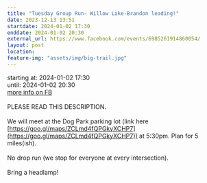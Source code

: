 ```yaml
---
title: "Tuesday Group Run- Willow Lake-Brandon leading!"
date: 2023-12-13 13:51
startdate: 2024-01-02 17:30
enddate: 2024-01-02 20:30
external_url: https://www.facebook.com/events/6985261914860054/
layout: post
location: 
feature-img: "assets/img/big-trail.jpg"
---
```


starting at: 2024-01-02 17:30<br>until: 2024-01-02 20:30<br><a href="https://www.facebook.com/events/6985261914860054/">more info on FB</a><br><br>PLEASE READ THIS DESCRIPTION. <br>
  <br>
  We will meet at the Dog Park parking lot (link here [https://goo.gl/maps/ZCLmd4fQPGkyXCHP7](https://goo.gl/maps/ZCLmd4fQPGkyXCHP7)) at 5&#58;30pm. Plan for 5 miles(ish).<br>
  <br>
  No drop run (we stop for everyone at every intersection).<br>
  <br>
  Bring a headlamp!<br>
  <br>
  
